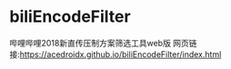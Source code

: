 # biliEncodeFilter
哔哩哔哩2018新直传压制方案筛选工具web版
网页链接:https://acedroidx.github.io/biliEncodeFilter/index.html

